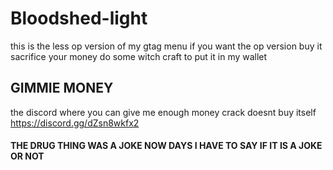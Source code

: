 # Bloodshed-light
this is the less op version of my gtag menu if you want the op version buy it sacrifice your money do some witch craft to put it in my wallet
## GIMMIE MONEY

the discord where you can give me enough money crack doesnt buy itself https://discord.gg/dZsn8wkfx2

#### THE DRUG THING WAS A JOKE NOW DAYS I HAVE TO SAY IF IT IS A JOKE OR NOT
